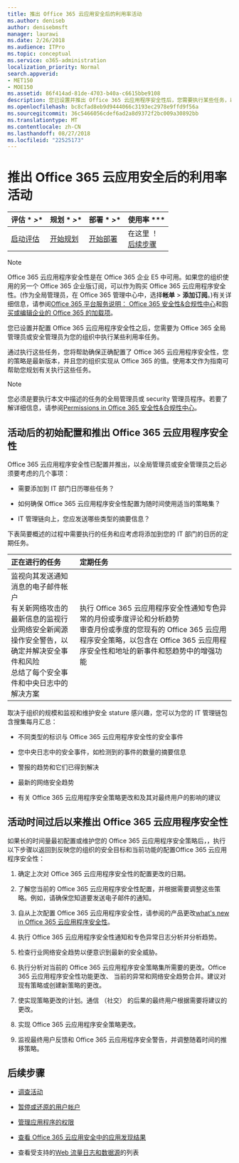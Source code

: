 ```yaml
---
title: 推出 Office 365 云应用安全后的利用率活动
ms.author: deniseb
author: denisebmsft
manager: laurawi
ms.date: 2/26/2018
ms.audience: ITPro
ms.topic: conceptual
ms.service: o365-administration
localization_priority: Normal
search.appverid:
- MET150
- MOE150
ms.assetid: 86f414ad-81de-4703-b40a-c6615bbe9108
description: 您已设置并推出 Office 365 云应用程序安全性后，您需要执行某些任务，以确保您的配置正确，并且您已准备好定期检查。
ms.openlocfilehash: bc8cfad8eb9d9444066c3193ec2978e9ffd9f56a
ms.sourcegitcommit: 36c5466056cdef6ad2a8d9372f2bc009a30892bb
ms.translationtype: MT
ms.contentlocale: zh-CN
ms.lasthandoff: 08/27/2018
ms.locfileid: "22525173"
---
```

# <a name="utilization-activities-after-rolling-out-office-365-cloud-app-security"></a>推出 Office 365 云应用安全后的利用率活动
  
|评估 * *\>**|规划 * *\>**|部署 * *\>**|使用率 ***|
|:-----|:-----|:-----|:-----|
|[启动评估](office-365-cas-overview.md) <br/> |[开始规划](get-ready-for-office-365-cas.md) <br/> |[开始部署](turn-on-office-365-cas.md) <br/> |在这里 ！  <br/> [后续步骤](review-office-365-cas-alerts.md) <br/> |
   
> [!NOTE]
> Office 365 云应用程序安全性是在 Office 365 企业 E5 中可用。如果您的组织使用的另一个 Office 365 企业版订阅，可以作为购买 Office 365 云应用程序安全性。(作为全局管理员，在 Office 365 管理中心中，选择**帐单** \> **添加订阅**。)有关详细信息，请参阅[Office 365 平台服务说明： Office 365 安全性&amp;合规性中心](https://technet.microsoft.com/en-us/library/dn933793.aspx)和[购买或编辑企业的 Office 365 的加载项](https://support.office.com/article/4e7b57d6-b93b-457d-aecd-0ea58bff07a6)。 
  
您已设置并配置 Office 365 云应用程序安全性之后，您需要为 Office 365 全局管理员或安全管理员为您的组织中执行某些利用率任务。 

通过执行这些任务，您将帮助确保正确配置了 Office 365 云应用程序安全性，您的策略是最新版本，并且您的组织实现从 Office 365 的值。使用本文作为指南可帮助您规划有关执行这些任务。
  
> [!NOTE]
> 您必须是要执行本文中描述的任务的全局管理员或 security 管理员程序。若要了解详细信息，请参阅[Permissions in Office 365 安全性&amp;合规性中心](permissions-in-the-security-and-compliance-center.md)。 
    
## <a name="activities-after-the-initial-configuration-and-rollout-of-office-365-cloud-app-security"></a>活动后的初始配置和推出 Office 365 云应用程序安全性

Office 365 云应用程序安全性已配置并推出，以全局管理员或安全管理员之后必须要考虑的几个事项：
  
- 需要添加到 IT 部门日历哪些任务？
    
- 如何确保 Office 365 云应用程序安全性配置为随时间使用适当的策略集？
    
- IT 管理链向上，您应发送哪些类型的摘要信息？
    
下表简要概述的过程中需要执行的任务和应考虑将添加到您的 IT 部门的日历的定期任务。
  
|**正在进行的任务**|**定期任务**|
|:-----|:-----|
| 监视向其发送通知消息的电子邮件帐户  <br/>  有关新网络攻击的最新信息的监视行业网络安全新闻源  <br/>  操作安全警告，以确定并解决安全事件和风险  <br/>  总结了每个安全事件和中央日志中的解决方案  <br/> | 执行 Office 365 云应用程序安全性通知专色异常的月份或季度评论和分析趋势  <br/>  审查月份或季度的您现有的 Office 365 云应用程序安全策略，以包含在 Office 365 云应用程序安全性和地址的新事件和怒趋势中的增强功能  <br/> |
   
取决于组织的规模和监视和维护安全 stature 感兴趣，您可以为您的 IT 管理链包含搜集每月汇总：
  
- 不同类型的标识与 Office 365 云应用程序安全性的安全事件
    
- 您中央日志中的安全事件，如检测到的事件的数量的摘要信息
    
- 警报的趋势和它们已得到解决
    
- 最新的网络安全趋势
    
- 有关 Office 365 云应用程序安全策略更改和及其对最终用户的影响的建议
    
## <a name="activities-after-time-has-passed-since-rolling-out-office-365-cloud-app-security"></a>活动时间过后以来推出 Office 365 云应用程序安全性

如果长的时间量最初配置或维护您的 Office 365 云应用程序安全策略后，，执行以下步骤以返回到反映您的组织的安全目标和当前功能的配置Office 365 云应用程序安全性：
  
1. 确定上次对 Office 365 云应用程序安全性的配置更改的日期。
    
2. 了解您当前的 Office 365 云应用程序安全性配置，并根据需要调整这些策略。例如，请确保您知道要发送电子邮件的通知。
    
3. 自从上次配置 Office 365 云应用程序安全性，请参阅的产品更改[what's new in Office 365 云应用程序安全性](new-in-office-365-cas.md)。 
    
4. 执行 Office 365 云应用程序安全性通知和专色异常日志分析并分析趋势。
    
5. 检查行业网络安全趋势以便意识到最新的安全威胁。
    
6. 执行分析对当前的 Office 365 云应用程序安全策略集所需要的更改。Office 365 云应用程序安全性功能更改、 当前的异常和网络安全趋势合并。建议对现有策略或创建新策略的更改。
    
7. 使实现策略更改的计划。通信 （社交） 的后果的最终用户根据需要将建议的更改。
    
8. 实现 Office 365 云应用程序安全策略更改。
    
9. 监视最终用户反馈和 Office 365 云应用程序安全警告，并调整随着时间的推移策略。
    
## <a name="next-steps"></a>后续步骤

- [调查活动](investigate-an-activity-in-office-365-cas.md)
    
- [暂停或还原的用户帐户](suspend-or-restore-an-account-in-ocas.md)
    
- [管理应用程序的权限](manage-app-permissions-in-ocas.md)
    
- [查看 Office 365 云应用安全中的应用发现结果](review-app-discovery-findings-in-ocas.md)
    
- 查看受支持的[Web 流量日志和数据源](web-traffic-logs-and-data-sources-for-ocas.md)的列表
    

